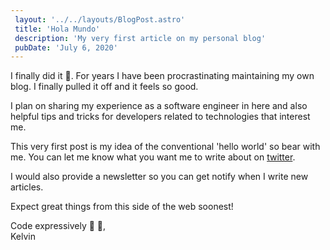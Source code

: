 ```yaml
---
 layout: '../../layouts/BlogPost.astro'
 title: 'Hola Mundo'
 description: 'My very first article on my personal blog'
 pubDate: 'July 6, 2020'
---
```


I finally did it 🎉. For years I have been procrastinating maintaining my own blog. I finally pulled it off and it feels so good.

I plan on sharing my experience as a software engineer in here and also helpful tips and tricks for developers related to technologies that interest me.

This very first post is my idea of the conventional 'hello world' so bear with me. You can let me know what you want me to write about on [twitter](https://twitter.com/dominus_kelvin).

I would also provide a newsletter so you can get notify when I write new articles.

Expect great things from this side of the web soonest!

Code expressively 🚀 🚀, <br /> Kelvin
